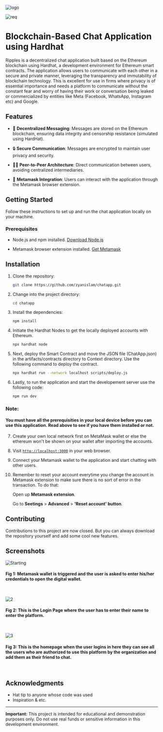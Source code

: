 ![logo](https://github.com/zyanislam/chatapp/assets/89903034/057df948-46ef-47c5-81e3-81b517352fb0)

![req](https://github.com/zyanislam/chatapp/assets/89903034/d0cbbbca-b0ba-4ef3-bca4-72372ebe9ec9)


# Blockchain-Based Chat Application using Hardhat

Ripples is a decentralized chat application built based on the Ethereum blockchain using Hardhat, a development environment for Ethereum smart contracts. The application allows users to communicate with each other in a secure and private manner, leveraging the transparency and immutability of blockchain technology. This is excellent for use in firms where privacy is of essential importance and needs a platform to communicate without the constant fear and worry of having their work or conversation being leaked or commercialized by entities like Meta (Facebook, WhatsApp, Instagram etc) and Google.

## Features

- 🗼 **Decentralized Messaging**: Messages are stored on the Ethereum blockchain, ensuring data integrity and censorship resistance (simulated using HardHat).

- 🔒 **Secure Communication**: Messages are encrypted to maintain user privacy and security.

- 🧑🏻 **Peer-to-Peer Architecture**: Direct communication between users, avoiding centralized intermediaries.

- 🦊 **Metamask Integration**: Users can interact with the application through the Metamask browser extension.

## Getting Started

Follow these instructions to set up and run the chat application locally on your machine.

### Prerequisites

- Node.js and npm installed. [Download Node.js](https://nodejs.org/en/download/)
  
- Metamask browser extension installed. [Get Metamask](https://metamask.io/)

## Installation

1. Clone the repository:
   ```bash
   git clone https://github.com/zyanislam/chatapp.git
   ```

2. Change into the project directory:
   ```bash
   cd chatapp
   ```

3. Install the dependencies:
   ```bash
   npm install
   ```

4. Initiate the Hardhat Nodes to get the locally deployed accounts with Ethereum.
   ```bash
   npx hardhat node
   ```
   
5. Next, deploy the Smart Contract and move the JSON file (ChatApp.json) in the artifacts/contracts directory to Context directory. Use the following command to deploy the contract.
   ```bash
   npx hardhat run --network localhost scripts/deploy.js
   ```

6. Lastly, to run the application and start the developement server use the following code:
   ```bash
   npm run dev
   ```
   
### Note:
#### You must have all the prerequisities in your local device before you can use this application. Read above to see if you have them installed or not.

7. Create your own local network first on MetaMask wallet or else the ethereum won't be shown on your wallet after importing the accounts.

8. Visit [`http://localhost:3000`](http://localhost:3000) in your web browser.

9. Connect your Metamask wallet to the application and start chatting with other users.
    
10. Remember to reset your account everytime you change the account in Metamask extension to make sure there is no sort of error in the transaction.
    To do that:
    
    Open up **Metamask extension**.
    
    Go to **Seetings** > **Advanced** > **'Reset account' button**.


## Contributing

Contributions to this project are now closed. But you can always download the repository yourself and add some cool new features.

## Screenshots

![Starting](https://github.com/zyanislam/chatapp/assets/89903034/66493616-46d8-4cff-9070-455552198904)

#### Fig 1: Metamask wallet is triggered and the user is asked to enter his/her credentials to open the digital wallet.

<br>

![2](https://github.com/zyanislam/chatapp/assets/89903034/5fe3e157-fd3e-4020-bae6-c3553a8ee990)

#### Fig 2: This is the Login Page where the user has to enter their name to enter the platform.

<br>

![3](https://github.com/zyanislam/chatapp/assets/89903034/e968b604-fe9a-4292-afd9-8f7ce4d7a456)

#### Fig 3: This is the homepage when the user logins in here they can see all the users who are authorized to use this platform by the organization and add them as their friend to chat.

<br>

## Acknowledgments

- Hat tip to anyone whose code was used
- Inspiration & etc.
  
---

**Important:** This project is intended for educational and demonstration purposes only. Do not use real funds or sensitive information in this development environment.
